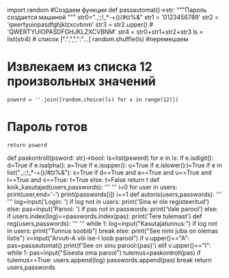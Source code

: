 import random
#Cоздаем функции
def passautomat()->str:
	"""Пароль создается машиной
	"""	
	str0=".,:;!_*-+()/#¤%&"
	str1 = '0123456789'
	str2 = 'qwertyuiopasdfghjklzxcvbnm'
	str3 = str2.upper() # 'QWERTYUIOPASDFGHJKLZXCVBNM'
	str4 = str0+str1+str2+str3
	ls = list(str4) # список [".",",",":"...]
	random.shuffle(ls) #перемешаем
# Извлекаем из списка 12 произвольных значений
	psword = ''.join([random.choice(ls) for x in range(12)])
# Пароль готов
	return psword
def paskontroll(psword: str)->bool:
	ls=list(psword)
	for e in ls:
		if e.isdigit(): d=True
		if e.isalpha(): a=True
		if e.isupper(): u=True
		if e.islower():l=True
		if e in list(".,:;!_*-+()/#¤%&"): s=True
	if d==True and a==True and u==True and l==True and s==True:
		t=True
	else:
		t=False
	return t
def koik_kasutajad(users,passwords):
	'''
	'''
	i=0
	for user in users:
		print(user,end='-')
		print(passwords[i])
		i+=1
def autoris(users,passwords):
	'''
	'''
	log=input('Login: ')
	if log not in users:
		print('Sina ei ole registeeritud')
	else:
		pas=input('Parool: ')
		if pas not in passwords:
			print('Vale parool')
		else:
			if users.index(log)==passwords.index(pas):
				print('Tere tulemast')
def reg(users,passwords):
	'''
	'''
	while 1:
		log=input("Kasutajatunnus:")
		if log not in users:
			print("Tunnus soobib")
			break
		else:
			print("See nimi juba on olemas listis")	
	v=input("Arvuti-A või ise-I loob parool")
	if v.upper()=="A":
		pas=passautomat()
		print(f'See on sinu parool:{pas}')
	elif v.upper()=="I":			
		while 1:
			pas=input("Sisesta oma parool")
			tulemus=paskontroll(pas)
			if tulemus==True:
				users.append(log)
				passwords.append(pas)
				break
	return users,passwords
